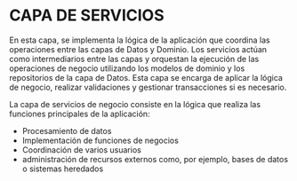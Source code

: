 # CAPA DE SERVICIOS
 
En esta capa, se implementa la lógica de la aplicación que coordina las operaciones entre las capas de Datos y Dominio. Los servicios actúan como intermediarios entre las capas y orquestan la ejecución de las operaciones de negocio utilizando los modelos de dominio y los repositorios de la capa de Datos. Esta capa se encarga de aplicar la lógica de negocio, realizar validaciones y gestionar transacciones si es necesario.

La capa de servicios de negocio consiste en la lógica que realiza las funciones principales de la aplicación:

* Procesamiento de datos 
* Implementación de funciones de negocios 
* Coordinación de varios usuarios 
* administración de recursos externos como, por ejemplo, bases de datos o sistemas heredados
